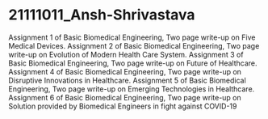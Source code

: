 # 21111011_Ansh-Shrivastava
Assignment 1 of Basic Biomedical Engineering, Two page write-up on Five Medical Devices.
Assignment 2 of Basic Biomedical Engineering, Two page write-up on Evolution of Modern Health Care System.
Assignment 3 of Basic Biomedical Engineering, Two page write-up on Future of Healthcare.
Assignment 4 of Basic Biomedical Engineering, Two page write-up on Disruptive Innovations in Healthcare.
Assignment 5 of Basic Biomedical Engineering, Two page write-up on Emerging Technologies in Healthcare.
Assignment 6 of Basic Biomedical Engineering, Two page write-up on Solution provided by Biomedical Engineers in fight against COVID-19
